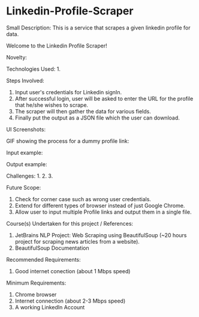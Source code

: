 # Linkedin-Profile-Scraper
Small Description: This is a service that scrapes a given linkedin profile for data.

Welcome to the Linkedin Profile Scraper!


Novelty:


Technologies Used: 
1.


Steps Involved:
1. Input user's credentials for Linkedin signIn. 
2. After successful login, user will be asked to enter the URL for the profile that he/she wishes to scrape. 
3. The scraper will then gather the data for various fields.
4. Finally put the output as a JSON file which the user can download.



UI Screenshots:



GIF showing the process for a dummy profile link:



Input example:

Output example: 



Challenges:
1.
2.
3.

Future Scope:
1. Check for corner case such as wrong user credentials.
2. Extend for different types of browser instead of just Google Chrome.
3. Allow user to input multiple Profile links and output them in a single file.


Course(s) Undertaken for this project / References:
1. JetBrains NLP Project: Web Scraping using BeautifulSoup (~20 hours project for scraping news articles from a website).
2. BeautifulSoup Documentation


Recommended Requirements:
1. Good internet conection (about 1 Mbps speed)

Minimum Requirements:
1. Chrome browser
2. Internet connection (about 2-3 Mbps speed)
3. A working LinkedIn Account
